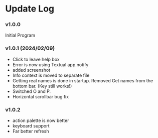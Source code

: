 # Update Log

### v1.0.0

Initial Program

### v1.0.1 (2024/02/09)

- Click to leave help box
- Error is now using Textual app.notify
- added screenshot
- Info context is moved to separate file
- Getting real names is done in startup. Removed Get names from the bottom bar. (Key still works!)
- Switched O and P.
- Horizontal scrollbar bug fix

### v1.0.2
- action palette is now better
- keyboard support
- Far better refresh